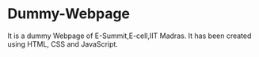 # Dummy-Webpage
It is a dummy Webpage of E-Summit,E-cell,IIT Madras. It has been created using HTML, CSS and JavaScript.
